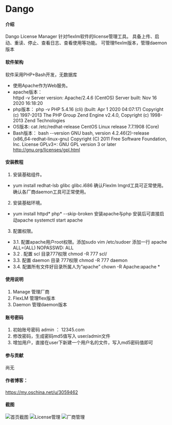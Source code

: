 # Dango

#### 介绍
Dango License Manager
针对flexlm软件的license管理工具。
具备上传、启动、重读、停止、查看日志、查看使用等功能。
可管理flexlm版本，管理daemon版本

#### 软件架构
软件采用PHP+Bash开发，无数据库
- 使用Apache作为Web服务。
- apache版本：</br>
httpd -v
Server version: Apache/2.4.6 (CentOS)
Server built:   Nov 16 2020 16:18:20
- php版本：
php -v
PHP 5.4.16 (cli) (built: Apr  1 2020 04:07:17) 
Copyright (c) 1997-2013 The PHP Group
Zend Engine v2.4.0, Copyright (c) 1998-2013 Zend Technologies
- OS版本:
cat /etc/redhat-release 
CentOS Linux release 7.7.1908 (Core)
- Bash版本：
bash --version
GNU bash, version 4.2.46(2)-release (x86_64-redhat-linux-gnu)
Copyright (C) 2011 Free Software Foundation, Inc.
License GPLv3+: GNU GPL version 3 or later <http://gnu.org/licenses/gpl.html>


#### 安装教程

1.  安装基础组件。
 - yum install redhat-lsb glibc glibc.i686
 确认Flexlm lmgrd工具可正常使用。
 确认各厂商daemon工具可正常使用。
2.  安装基础环境。
 - yum install httpd* php* --skip-broken
 安装apache与php
 安装后可直接启动apache 
 systemctl start apache
3.  配置权限。
- 3.1. 配置apache用户root权限。添加sudo
     vim /etc/sudoer
     添加一行 apache  ALL=(ALL)       NOPASSWD: ALL
- 3.2 . 配置 scl 目录777权限 chmod -R 777 scl/
- 3.3. 配置 daemon 目录 777权限 chmod -R 777 daemon
- 3.4. 配置所有文件好目录所属人为“apache”  chown -R Apache:apache *


#### 使用说明

1.  Manage 管理厂商
2.  FlexLM 管理flex版本
3.  Daemon 管理daemon版本

#### 账号密码
1. 初始账号密码 admin ： 12345.com
2. 修改密码，生成密码md5值写入 user/admin文件
3. 增加用户，直接在user下新建一个用户名的文件，写入md5密码值即可


#### 参与贡献

尚无

#### 作者博客：

https://my.oschina.net/u/3059462

#### 截图
![首页截图](https://images.gitee.com/uploads/images/2021/0910/114107_e405e02f_369762.png "index.png")
![License管理](https://images.gitee.com/uploads/images/2021/0910/135101_c7b6efbd_369762.png "license.png")
![厂商管理](https://images.gitee.com/uploads/images/2021/0910/135113_483329be_369762.png "manage.png")